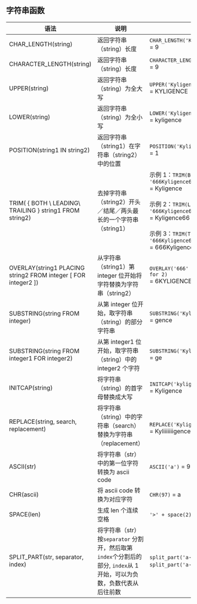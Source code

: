 ## 字符串函数

| 语法                                     | 说明                               | 示例                                       |
| ---------------------------------------- | -------------------------------------- | ---------------------------------------- |
| CHAR_LENGTH(string)| 返回字符串（string）长度                                | `CHAR_LENGTH('Kyligence')`<br />  = 9 |
| CHARACTER_LENGTH(string)                 | 返回字符串（string）长度               | `CHARACTER_LENGTH('Kyligence')`<br /> = 9 |
| UPPER(string)| 返回字符串（string）为全大写   | `UPPER('Kyligence')`<br />  = KYLIGENCE |
| LOWER(string)| 返回字符串（string）为全小写 | `LOWER('Kyligence')`<br /> = kyligence |
| POSITION(string1 IN string2)| 返回字符串（string1）在字符串（string2）中的位置 | `POSITION('Kyli' IN 'Kyligence')`<br /> = 1 |
| TRIM( { BOTH \ LEADING\ TRAILING } string1 FROM string2) | 去掉字符串（string2）开头／结尾／两头最长的一个字符串（string1） | 示例 1：`TRIM(BOTH '6' FROM '666Kyligence66')`<br /> = Kyligence<br /><br />示例 2：`TRIM(LEADING '6' FROM '666Kyligence66')`<br /> = Kyligence66<br /><br />示例 3：`TRIM(TRAILING '6' FROM '666Kyligence66')`<br /> = 666Kyligence |
| OVERLAY(string1 PLACING string2 FROM integer [ FOR integer2 ])| 从字符串（string1）第 integer 位开始将字符替换为字符串（string2）   | `OVERLAY('666' placing 'KYLIGENCE' FROM 2 for 2)`<br /> = 6KYLIGENCE |
| SUBSTRING(string FROM integer)| 从第 integer 位开始，取字符串（string）的部分字符串 | `SUBSTRING('Kyligence' FROM 5)`<br /> = gence |
| SUBSTRING(string FROM integer1 FOR integer2) | 从第 integer1 位开始，取字符串（string）中的 integer2 个字符    | `SUBSTRING('Kyligence' from 5 for 2)`<br /> = ge |
| INITCAP(string)                          | 将字符串（string）的首字母替换成大写                          | `INITCAP('kyligence')`<br /> = Kyligence |
| REPLACE(string, search, replacement) | 将字符串（string）中的字符串（search） 替换为字符串（replacement） | ` REPLACE('Kyligence','Kyli','Kyliiiiiii')`<br /> = Kyliiiiiiigence |
| ASCII(str) | 将字符串（str）中的第一位字符转换为 ascii code | `ASCII('a')` = 97 |
| CHR(ascii) | 将 ascii code 转换为对应字符 | `CHR(97)` = a |
| SPACE(len) | 生成 len 个连续空格 | `'>' + space(2) + '<'` = >  < |
| SPLIT_PART(str, separator, index) | 将字符串（str）按`separator` 分割开，然后取第`index`个分割后的部分, `index`从 1 开始，可以为负数，负数代表从后往前数 | `split_part('a-b-c', '-', 1)` = a,   `split_part('a-b-c', '-', -1)` = c, |

